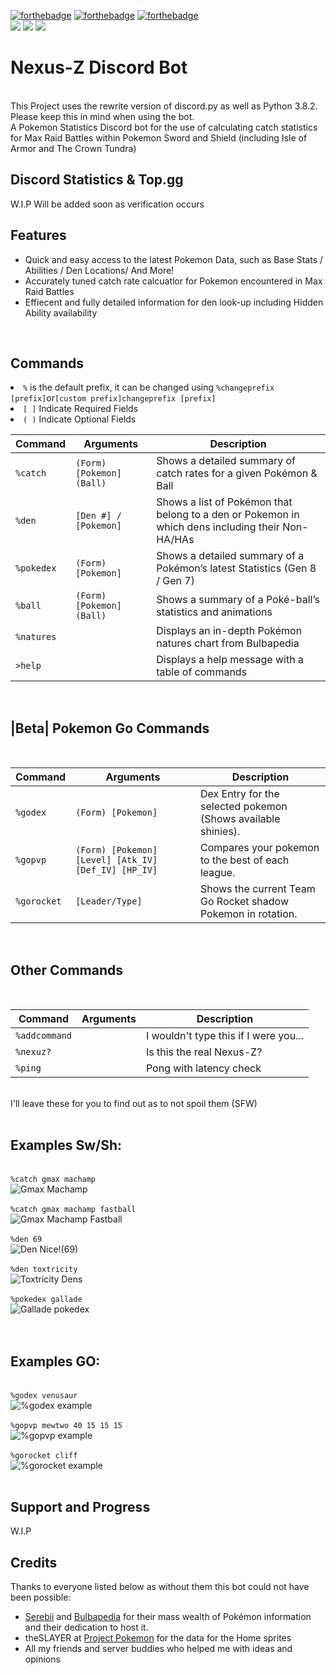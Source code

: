 [![forthebadge](https://forthebadge.com/images/badges/made-with-python.svg)](https://forthebadge.com)
[![forthebadge](https://forthebadge.com/images/badges/built-with-love.svg)](https://forthebadge.com)
[![forthebadge](https://forthebadge.com/images/badges/powered-by-oxygen.svg)](https://forthebadge.com)
<br>
[<img src="https://img.shields.io/badge/discord.py-rewrite-blue.svg?style=flat-square">](https://github.com/Rapptz/discord.py/tree/rewrite)
[<img src="https://img.shields.io/badge/python-3.8.2-brightgreen.svg?style=flat-square">](https://www.python.org/downloads/release/python-382/)
[<img src="https://img.shields.io/github/license/mashape/apistatus.svg?style=flat-square">](https://github.com/Sollisnexus/Nexus-Z/blob/master/LICENSE)

<!DOCTYPE html>
<html>
<head>
 <link rel="stylesheet" href="styles.css">
<body>
<h1>Nexus-Z Discord Bot</h1>
<br>
This Project uses the rewrite version of discord.py as well as Python 3.8.2. Please keep this in mind when using the bot.	
<br>
A Pokemon Statistics Discord bot for the use of calculating catch statistics for Max Raid Battles within Pokemon Sword and Shield (including Isle of Armor and The Crown Tundra)
<br>

<h2>Discord Statistics & Top.gg</h2>

W.I.P Will be added soon as verification occurs

<h2>Features</h2>
<ul>
	<li>Quick and easy access to the latest Pokemon Data, such as Base Stats / Abilities / Den Locations/ And More!
	<li>Accurately tuned catch rate calcuatlor for Pokemon encountered in Max Raid Battles
	<li>Effiecent and fully detailed information for den look-up including Hidden Ability availability
</ul>
<br>
<h2>Commands</h2>
	<li><code class="language-plaintext highlighter-rouge">%</code> is the default prefix, it can be changed using <code class="language-plaintext highlighter-rouge">%changeprefix [prefix]</code>or<code class="language-plaintext highlighter-rouge">[custom prefix]changeprefix [prefix]</code></li>
    <li><code class="language-plaintext highlighter-rouge">[ ]</code> Indicate Required Fields</li>
	<li><code class="language-plaintext highlighter-rouge">( )</code> Indicate Optional Fields</li>

<table>
<thead>
	<tr>
		<th>Command</th>
		<th>Arguments</th>
		<th>Description</th>
	</tr>
</thead>
<tbody>	
	<tr>
		<td><code class="language-plaintext highlighter-rouge">%catch</code></td>
		<td><code class="language-plaintext highlighter-rouge">(Form) [Pokemon] (Ball)</code></td>
		<td>Shows a detailed summary of catch rates for a given Pokémon & Ball</td>
	</tr>
	<tr>
		<td><code class="language-plaintext highlighter-rouge">%den</code></td>
		<td><code class="language-plaintext highlighter-rouge">[Den #] / [Pokemon]</code></td>
		<td>Shows a list of Pokémon that belong to a den or Pokemon in which dens including their Non-HA/HAs</td>
	</tr>
<tr>
		<td><code class="language-plaintext highlighter-rouge">%pokedex</code></td>
		<td><code class="language-plaintext highlighter-rouge">(Form) [Pokemon]</code></td>
		<td>Shows a detailed summary of a Pokémon’s latest Statistics (Gen 8 / Gen 7)</td>
	</tr>
<tr>
		<td><code class="language-plaintext highlighter-rouge">%ball</code></td>
		<td><code class="language-plaintext highlighter-rouge">(Form) [Pokemon] (Ball)</code></td>
		<td>Shows a summary of a Poké-ball’s statistics and animations </td>
	</tr>
<tr>
		<td><code class="language-plaintext highlighter-rouge">%natures</code></td>
		<td><code class="language-plaintext highlighter-rouge"></code></td>
		<td>Displays an in-depth Pokémon natures chart from Bulbapedia</td>
	</tr>
<tr>
		<td><code class="language-plaintext highlighter-rouge">>help</code></td>
		<td><code class="language-plaintext highlighter-rouge"></code></td>
		<td>Displays a help message with a table of commands</td>
	</tr>
</tbody>
</table>
</p>
<p>
<br>
<h2> |Beta| Pokemon Go Commands</h2>
<br>
<table>
<thead>
	<tr>
		<th>Command</th>
		<th>Arguments</th>
		<th>Description</th>
	</tr>
</thead>
<tbody>	
	<tr>
		<td><code class="language-plaintext highlighter-rouge">%godex</code></td>
		<td><code class="language-plaintext highlighter-rouge">(Form) [Pokemon]</code></td>
		<td>Dex Entry for the selected pokemon (Shows available shinies).</td>
	</tr>
	<tr>
		<td><code class="language-plaintext highlighter-rouge">%gopvp</code></td>
		<td><code class="language-plaintext highlighter-rouge">(Form) [Pokemon] [Level] [Atk_IV] [Def_IV] [HP_IV]</code></td>
		<td>Compares your pokemon to the best of each league.</td>
	</tr>
	<tr>
		<td><code class="language-plaintext highlighter-rouge">%gorocket</code></td>
		<td><code class="language-plaintext highlighter-rouge">[Leader/Type]</code></td>
		<td>Shows the current Team Go Rocket shadow Pokemon in rotation.</td>
	</tr>
</tbody>
</table>
</p>
<p>
<br>
<h2>Other Commands</h2>
<br>
<table>
<thead>
	<tr>
		<th>Command</th>
		<th>Arguments</th>
		<th>Description</th>
	</tr>
</thead>
<tbody>	
	<tr>
		<td><code class="language-plaintext highlighter-rouge">%addcommand</code></td>
		<td><code class="language-plaintext highlighter-rouge"></code></td>
		<td>I wouldn't type this if I were you...</td>
	</tr>
	<tr>
		<td><code class="language-plaintext highlighter-rouge">%nexuz?</code></td>
		<td><code class="language-plaintext highlighter-rouge"></code></td>
		<td>Is this the real Nexus-Z?</td>
	</tr>
	<tr>
		<td><code class="language-plaintext highlighter-rouge">%ping</code></td>
		<td><code class="language-plaintext highlighter-rouge"></code></td>
		<td>Pong with latency check</td>
	</tr>
</tbody>
</table>
<br>
I'll leave these for you to find out as to not spoil them (SFW)
<br>
<br>
<h2>Examples Sw/Sh:</h2>
<br>
<code class="language-plaintext highlighter-rouge">%catch gmax machamp</code>
<br>
<img src="https://raw.githubusercontent.com/Sollisnexus/Sollisnexus.github.io/master/NexusZ/machampgmax.png" alt="Gmax Machamp">
<br>
<br>
<code class="language-plaintext highlighter-rouge">%catch gmax machamp fastball</code>
<br>
<img src="https://raw.githubusercontent.com/Sollisnexus/Sollisnexus.github.io/master/NexusZ/machampgmaxfastball.png" alt="Gmax Machamp Fastball">
<br>
<br>
<code class="language-plaintext highlighter-rouge">%den 69</code>
<br>
<img src="https://raw.githubusercontent.com/Sollisnexus/Sollisnexus.github.io/master/NexusZ/den69.png" alt="Den Nice!(69)">
<br>
<br>
<code class="language-plaintext highlighter-rouge">%den toxtricity</code>
<br>
<img src="https://raw.githubusercontent.com/Sollisnexus/Sollisnexus.github.io/master/NexusZ/dentoxtricity.png" alt="Toxtricity Dens">
<br>
<br>
<code class="language-plaintext highlighter-rouge">%pokedex gallade</code>
<br>
<img src="https://raw.githubusercontent.com/Sollisnexus/Sollisnexus.github.io/master/NexusZ/pokedexgallade.png" alt="Gallade pokedex">
<br>
<br>
<br>
<h2>Examples GO:</h2>
<br>
<code class="language-plaintext highlighter-rouge">%godex venusaur</code>
<br>
<img src="https://raw.githubusercontent.com/Sollisnexus/Sollisnexus.github.io/master/NexusZ/venusaurdexexample.png" alt="%godex example">
<br>
<br>
<code class="language-plaintext highlighter-rouge">%gopvp mewtwo 40 15 15 15</code>
<br>
<img src="https://raw.githubusercontent.com/Sollisnexus/Sollisnexus.github.io/master/NexusZ/gopvpmewtwoexample.png" alt="%gopvp example">
<br>
<br>
<code class="language-plaintext highlighter-rouge">%gorocket cliff</code>
<br>
<img src="https://raw.githubusercontent.com/Sollisnexus/Sollisnexus.github.io/master/NexusZ/cliffexample3.png" alt="%gorocket example">
<br>
<br>
	
<h2>Support and Progress</h2>
W.I.P
<br>
<h2>Credits</h2>
Thanks to everyone listed below as without them this bot could not have been possible:
<ul>
	<li><a href="https://www.serebii.net/">Serebii</a> and <a href="https://bulbapedia.bulbagarden.net/wiki/Main_Page">Bulbapedia</a> for their mass wealth of Pokémon information and their dedication to host it.
	<li>theSLAYER at <a href="https://projectpokemon.org/">Project Pokemon</a> for the data for the Home sprites
	<li>All my friends and server buddies who helped me with ideas and opinions
<ul>
</p>
</body>
</html>

